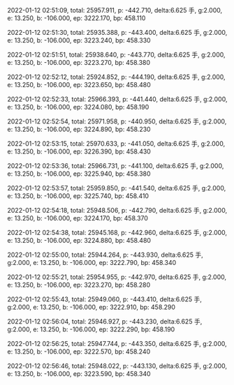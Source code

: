 2022-01-12 02:51:09, total: 25957.911, p: -442.710, delta:6.625 手, g:2.000, e: 13.250, b: -106.000, ep: 3222.170, bp: 458.110

2022-01-12 02:51:30, total: 25935.388, p: -443.400, delta:6.625 手, g:2.000, e: 13.250, b: -106.000, ep: 3223.240, bp: 458.330

2022-01-12 02:51:51, total: 25938.640, p: -443.770, delta:6.625 手, g:2.000, e: 13.250, b: -106.000, ep: 3223.270, bp: 458.380

2022-01-12 02:52:12, total: 25924.852, p: -444.190, delta:6.625 手, g:2.000, e: 13.250, b: -106.000, ep: 3223.650, bp: 458.480

2022-01-12 02:52:33, total: 25966.393, p: -441.440, delta:6.625 手, g:2.000, e: 13.250, b: -106.000, ep: 3224.080, bp: 458.190

2022-01-12 02:52:54, total: 25971.958, p: -440.950, delta:6.625 手, g:2.000, e: 13.250, b: -106.000, ep: 3224.890, bp: 458.230

2022-01-12 02:53:15, total: 25970.633, p: -441.050, delta:6.625 手, g:2.000, e: 13.250, b: -106.000, ep: 3226.390, bp: 458.430

2022-01-12 02:53:36, total: 25966.731, p: -441.100, delta:6.625 手, g:2.000, e: 13.250, b: -106.000, ep: 3225.940, bp: 458.380

2022-01-12 02:53:57, total: 25959.850, p: -441.540, delta:6.625 手, g:2.000, e: 13.250, b: -106.000, ep: 3225.740, bp: 458.410

2022-01-12 02:54:18, total: 25948.506, p: -442.790, delta:6.625 手, g:2.000, e: 13.250, b: -106.000, ep: 3224.170, bp: 458.370

2022-01-12 02:54:38, total: 25945.168, p: -442.960, delta:6.625 手, g:2.000, e: 13.250, b: -106.000, ep: 3224.880, bp: 458.480

2022-01-12 02:55:00, total: 25944.264, p: -443.930, delta:6.625 手, g:2.000, e: 13.250, b: -106.000, ep: 3222.790, bp: 458.340

2022-01-12 02:55:21, total: 25954.955, p: -442.970, delta:6.625 手, g:2.000, e: 13.250, b: -106.000, ep: 3223.270, bp: 458.280

2022-01-12 02:55:43, total: 25949.060, p: -443.410, delta:6.625 手, g:2.000, e: 13.250, b: -106.000, ep: 3222.910, bp: 458.290

2022-01-12 02:56:04, total: 25946.927, p: -443.230, delta:6.625 手, g:2.000, e: 13.250, b: -106.000, ep: 3222.290, bp: 458.190

2022-01-12 02:56:25, total: 25947.744, p: -443.350, delta:6.625 手, g:2.000, e: 13.250, b: -106.000, ep: 3222.570, bp: 458.240

2022-01-12 02:56:46, total: 25948.022, p: -443.130, delta:6.625 手, g:2.000, e: 13.250, b: -106.000, ep: 3223.590, bp: 458.340